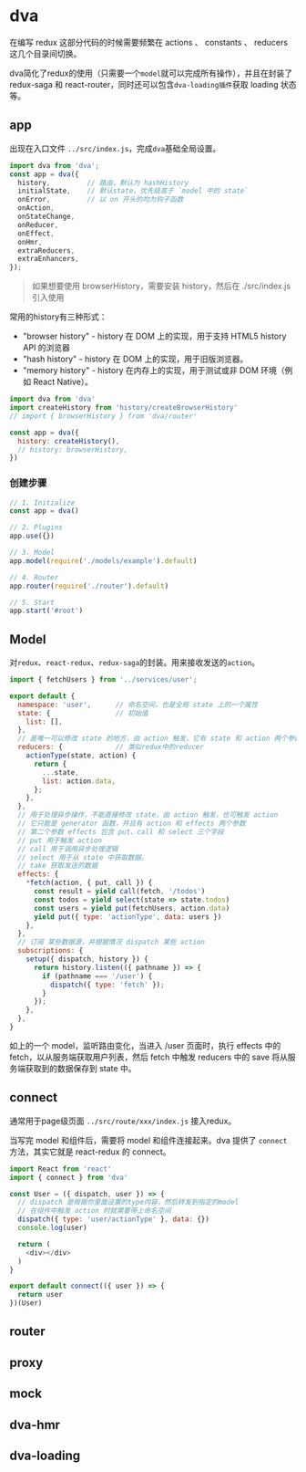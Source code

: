 # dva
<!-- toc -->

在编写 redux 这部分代码的时候需要频繁在 actions 、 constants 、 reducers 这几个目录间切换。

dva简化了redux的使用（只需要一个`model`就可以完成所有操作），并且在封装了 redux-saga 和 react-router，同时还可以包含`dva-loading插件`获取 loading 状态等。

## app

出现在入口文件 `../src/index.js`，完成`dva`基础全局设置。

```js
import dva from 'dva';
const app = dva({
  history,         // 路由，默认为 hashHistory
  initialState,    // 默认state，优先级高于 `model 中的 state`
  onError,         // 以 on 开头的均为钩子函数
  onAction,
  onStateChange,
  onReducer,
  onEffect,
  onHmr,
  extraReducers,
  extraEnhancers,
});
```

> 如果想要使用 browserHistory，需要安装 history，然后在 ./src/index.js 引入使用   

常用的history有三种形式：
* "browser history" - history 在 DOM 上的实现，用于支持 HTML5 history API 的浏览器
* "hash history" - history 在 DOM 上的实现，用于旧版浏览器。
* "memory history" - history 在内存上的实现，用于测试或非 DOM 环境（例如 React Native）。

```js
import dva from 'dva'
import createHistory from 'history/createBrowserHistory'
// import { browserHistory } from 'dva/router'

const app = dva({
  history: createHistory(),
  // history: browserHistory,
})
```

### 创建步骤

```js
// 1. Initialize
const app = dva()

// 2. Plugins
app.use({})

// 3. Model
app.model(require('./models/example').default)

// 4. Router
app.router(require('./router').default)

// 5. Start
app.start('#root')
```

## Model

对`redux`、`react-redux`、`redux-saga`的封装。用来接收发送的`action`。

```js
import { fetchUsers } from '../services/user';

export default {
  namespace: 'user',      // 命名空间，也是全局 state 上的一个属性
  state: {                // 初始值
    list: [],
  },
  // 是唯一可以修改 state 的地方，由 action 触发，它有 state 和 action 两个参数。
  reducers: {             // 类似redux中的reducer
    actionType(state, action) {
      return {
        ...state,
        list: action.data,
      };
    },
  },
  // 用于处理异步操作，不能直接修改 state，由 action 触发，也可触发 action
  // 它只能是 generator 函数，并且有 action 和 effects 两个参数
  // 第二个参数 effects 包含 put、call 和 select 三个字段
  // put 用于触发 action
  // call 用于调用异步处理逻辑
  // select 用于从 state 中获取数据。
  // take 获取发送的数据
  effects: {
    *fetch(action, { put, call }) {
      const result = yield call(fetch, '/todos')
      const todos = yield select(state => state.todos)
      const users = yield put(fetchUsers, action.data)
      yield put({ type: 'actionType', data: users })
    },
  },
  // 订阅 某些数据源，并根据情况 dispatch 某些 action
  subscriptions: {      
    setup({ dispatch, history }) {
      return history.listen(({ pathname }) => {
        if (pathname === '/user') {
          dispatch({ type: 'fetch' });
        }
      });
    },
  },
}
```

如上的一个 model，监听路由变化，当进入 /user 页面时，执行 effects 中的 fetch，以从服务端获取用户列表，然后 fetch 中触发 reducers 中的 save 将从服务端获取到的数据保存到 state 中。

## connect

通常用于page级页面 `../src/route/xxx/index.js` 接入redux。

当写完 model 和组件后，需要将 model 和组件连接起来。dva 提供了 `connect` 方法，其实它就是 react-redux 的 connect。

```js
import React from 'react'
import { connect } from 'dva'

const User = ({ dispatch, user }) => {
  // dispatch 是根据你里面设置的type内容，然后转发到指定的model
  // 在组件中触发 action 时就需要带上命名空间
  dispatch({ type: 'user/actionType' }, data: {})
  console.log(user)

  return (
    <div></div>
  )
}

export default connect(({ user }) => {
  return user
})(User)
```

## router

## proxy

## mock

## dva-hmr

## dva-loading
